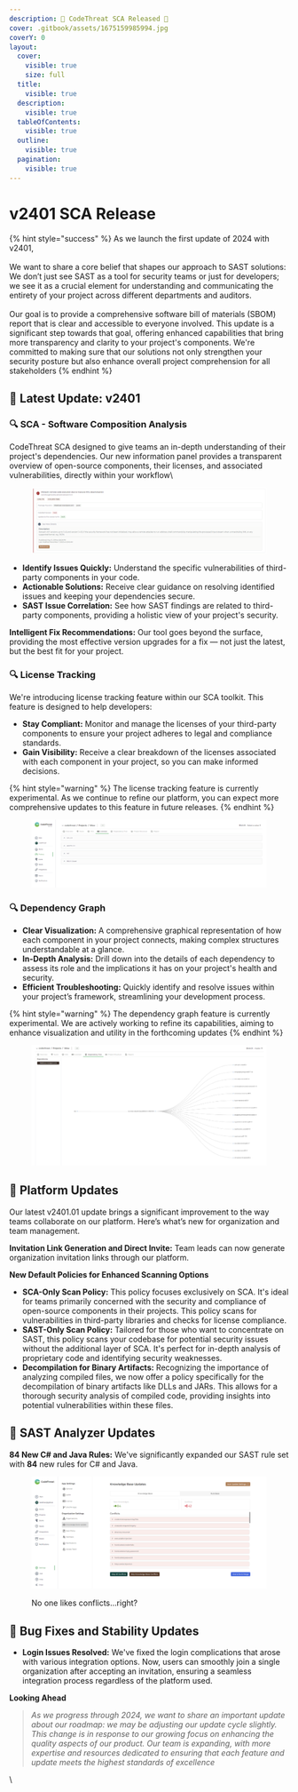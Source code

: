 ```yaml
---
description: 🚀 CodeThreat SCA Released 🚀
cover: .gitbook/assets/1675159985994.jpg
coverY: 0
layout:
  cover:
    visible: true
    size: full
  title:
    visible: true
  description:
    visible: true
  tableOfContents:
    visible: true
  outline:
    visible: true
  pagination:
    visible: true
---
```


# v2401 SCA Release

{% hint style="success" %}
As we launch the first update of 2024 with v2401, \
\
We want to share a core belief that shapes our approach to SAST solutions: We don’t just see SAST as a tool for security teams or just for developers; we see it as a crucial element for understanding and communicating the entirety of your project across different departments and auditors. \
\
Our goal is to provide a comprehensive software bill of materials (SBOM) report that is clear and accessible to everyone involved. This update is a significant step towards that goal, offering enhanced capabilities that bring more transparency and clarity to your project's components. We're committed to making sure that our solutions not only strengthen your security posture but also enhance overall project comprehension for all stakeholders
{% endhint %}

## 🌟 **Latest Update:** v2401

### 🔍  **SCA - Software Composition Analysis**

CodeThreat SCA designed to give teams an in-depth understanding of their project's dependencies. Our new information panel provides a transparent overview of open-source components, their licenses, and associated vulnerabilities, directly within your workflow\


<figure><img src=".gitbook/assets/image (1).png" alt=""><figcaption></figcaption></figure>

* **Identify Issues Quickly:** Understand the specific vulnerabilities of third-party components in your code.
* **Actionable Solutions:** Receive clear guidance on resolving identified issues and keeping your dependencies secure.
* **SAST Issue Correlation:** See how SAST findings are related to third-party components, providing a holistic view of your project's security.

**Intelligent Fix Recommendations:** Our tool goes beyond the surface, providing the most effective version upgrades for a fix — not just the latest, but the best fit for your project.

### 🔍  License Tracking&#x20;

We're introducing license tracking feature within our SCA toolkit. This feature is designed to help developers:

* **Stay Compliant:** Monitor and manage the licenses of your third-party components to ensure your project adheres to legal and compliance standards.
* **Gain Visibility:** Receive a clear breakdown of the licenses associated with each component in your project, so you can make informed decisions.

{% hint style="warning" %}
The license tracking feature is currently experimental. As we continue to refine our platform, you can expect more comprehensive updates to this feature in future releases.
{% endhint %}

<figure><img src=".gitbook/assets/image (2).png" alt=""><figcaption></figcaption></figure>

### 🔍  Dependency Graph

* **Clear Visualization:** A comprehensive graphical representation of how each component in your project connects, making complex structures understandable at a glance.
* **In-Depth Analysis:** Drill down into the details of each dependency to assess its role and the implications it has on your project's health and security.
* **Efficient Troubleshooting:** Quickly identify and resolve issues within your project’s framework, streamlining your development process.

{% hint style="warning" %}
The dependency graph feature is currently experimental. We are actively working to refine its capabilities, aiming to enhance visualization and utility in the forthcoming updates
{% endhint %}

<figure><img src=".gitbook/assets/image (4).png" alt=""><figcaption></figcaption></figure>

## 🚀 Platform Updates

Our latest v2401.01 update brings a significant improvement to the way teams collaborate on our platform. Here’s what’s new for organization and team management.

**Invitation Link Generation and Direct Invite:** Team leads can now generate organization invitation links through our platform. &#x20;

**New Default Policies for Enhanced Scanning Options**

* **SCA-Only Scan Policy:** This policy focuses exclusively on SCA. It's ideal for teams primarily concerned with the security and compliance of open-source components in their projects. This policy scans for vulnerabilities in third-party libraries and checks for license compliance.
* **SAST-Only Scan Policy:** Tailored for those who want to concentrate on SAST, this policy scans your codebase for potential security issues without the additional layer of SCA. It's perfect for in-depth analysis of proprietary code and identifying security weaknesses.
* **Decompilation for Binary Artifacts:** Recognizing the importance of analyzing compiled files, we now offer a policy specifically for the decompilation of binary artifacts like DLLs and JARs. This allows for a thorough security analysis of compiled code, providing insights into potential vulnerabilities within these files.

## 🚀 SAST Analyzer Updates

**84 New C# and Java Rules:** We've significantly expanded our SAST rule set with **84** new rules for C# and Java.

<figure><img src=".gitbook/assets/image.png" alt=""><figcaption><p>No one likes conflicts...right? </p></figcaption></figure>

## 🐛 **Bug Fixes and Stability Updates**

* **Login Issues Resolved:** We've fixed the login complications that arose with various integration options. Now, users can smoothly join a single organization after accepting an invitation, ensuring a seamless integration process regardless of the platform used.



**Looking Ahead**

> _As we progress through 2024, we want to share an important update about our roadmap: we may be adjusting our update cycle slightly. This change is in response to our growing focus on enhancing the quality aspects of our product. Our team is expanding, with more expertise and resources dedicated to ensuring that each feature and update meets the highest standards of excellence_

\


